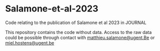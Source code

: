 # Salamone-et-al-2023
Code relating to the publication of Salamone et al 2023 in JOURNAL

This repository contains the code without data. 
Access to the raw data could be possible through contact with matthieu.salamone@ugent.Be or miel.hostens@ugent.be
